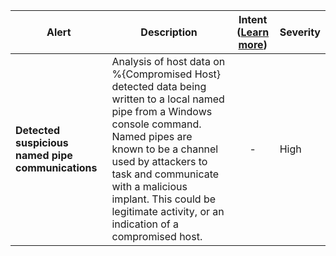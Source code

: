 |Alert|Description|Intent ([Learn more](#intentions))|Severity|
|----|----|:----:|--|
|**Detected suspicious named pipe communications**|Analysis of host data on %{Compromised Host} detected data being written to a local named pipe from a Windows console command. Named pipes are known to be a channel used by attackers to task and communicate with a malicious implant. This could be legitimate activity, or an indication of a compromised host.|-|High|


